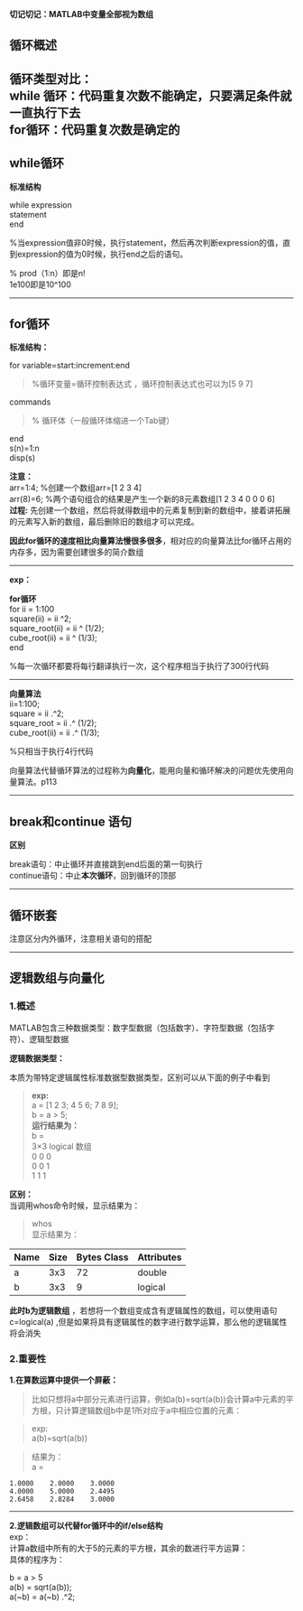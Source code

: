 **切记切记：MATLAB中变量全部视为数组**   

## 循环概述  

**循环类型对比：**  
while 循环：代码重复次数不能确定，只要满足条件就一直执行下去  
for循环：代码重复次数是确定的  
---






## while循环  

**标准结构**   

while expression  
statement  
end   

%当expression值非0时候，执行statement，然后再次判断expression的值，直到expression的值为0时候，执行end之后的语句。  

% prod（1:n）即是n!  
1e100即是10^100

---







## for循环    

**标准结构：**  

for variable=start:increment:end   
> %循环变量=循环控制表达式 ，循环控制表达式也可以为[5 9 7]     

  commands 
  
> % 循环体（一般循环体缩进一个Tab键）    

end  
s(n)=1:n     
disp(s)     


**注意：**  
arr=1:4;    %创建一个数组arr=[1 2 3 4]  
arr(8)=6;  %两个语句组合的结果是产生一个新的8元素数组[1 2 3 4 0 0 0 6]  
**过程:**  先创建一个数组，然后将就得数组中的元素复制到新的数组中，接着讲拓展的元素写入新的数组，最后删除旧的数组才可以完成。

**因此for循环的速度相比向量算法慢很多很多**，相对应的向量算法比for循环占用的内存多，因为需要创建很多的简介数组  

---
**exp：**

**for循环**  
for ii = 1:100    
    square(ii) = ii ^2;   
    square_root(ii) = ii ^ (1/2);   
    cube_root(ii) = ii ^ (1/3);   
end   

%每一次循环都要将每行翻译执行一次，这个程序相当于执行了300行代码  

---

**向量算法**  
ii=1:100;  
square = ii .^2;   
square_root = ii .^ (1/2);   
cube_root(ii) = ii .^ (1/3);   

%只相当于执行4行代码  
   

向量算法代替循环算法的过程称为**向量化**，能用向量和循环解决的问题优先使用向量算法。p113   

---






## break和continue 语句  

**区别**  

break语句：中止循环并直接跳到end后面的第一句执行  
continue语句：中止**本次循环**，回到循环的顶部    

---








## 循环嵌套  

注意区分内外循环，注意相关语句的搭配     


-----









## 逻辑数组与向量化  

### 1.概述  

MATLAB包含三种数据类型：数字型数据（包括数字）、字符型数据（包括字符）、逻辑型数据    

**逻辑数据类型：**  

本质为带特定逻辑属性标准数据型数据类型，区别可以从下面的例子中看到  

> **exp:**  
a = [1 2 3; 4 5 6; 7 8 9];   
b = a > 5;    
**运行结果为：**     
b =  
 3×3 logical 数组  
   0    0    0    
   0    0    1    
   1    1    1     
   
 **区别：**  
 当调用whos命令时候，显示结果为：  
 
 > whos  
 显示结果为：  
 
  Name   |   Size           |   Bytes  Class|      Attributes  
  ---|----|---|---    
 a    |     3x3     |           72 | double               
   b     |    3x3    |             9 | logical       

**此时b为逻辑数组** ，若想将一个数组变成含有逻辑属性的数组，可以使用语句  c=logical(a)  ,但是如果将具有逻辑属性的数字进行数学运算，那么他的逻辑属性将会消失  





### 2.重要性  

**1.在算数运算中提供一个屏蔽：**  

> 比如只想将a中部分元素进行运算，例如a(b)=sqrt(a(b))会计算a中元素的平方根，只计算逻辑数组b中是1所对应于a中相应位置的元素：  

> exp:  
a(b)=sqrt(a(b))   

> 结果为：  
a = 
>  
    1.0000    2.0000    3.0000   
    4.0000    5.0000    2.4495   
    2.6458    2.8284    3.0000     
    
---

**2.逻辑数组可以代替for循环中的if/else结构**  
exp：  
计算a数组中所有的大于5的元素的平方根，其余的数进行平方运算：  
具体的程序为：  

b = a > 5   
a(b) = sqrt(a(b));   
a(~b) = a(~b) .^2;   






    





